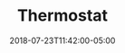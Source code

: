 ---
translationKey: "thermostat"
title: "Thermostat"
date: 2018-07-23T11:42:00-05:00
description: "tachometer"
---